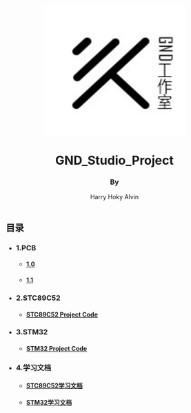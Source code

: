 <div align="center">
    <img src='./pic/GND-logo.jpg' height="300" width="330"/>
    <h1>
        GND_Studio_Project
    </h1>
    <h4>
        <h3>By</h3> Harry   Hoky   Alvin
    </h4>
</div>
&#160;

<h2>目录</h2>


<ul>
    <li><h3>1.PCB</h3></li>
<ul>
    <h4>
    <a href="./%E7%94%B5%E8%B7%AF%E5%9B%BE/GND_Studio%201.0/%E5%9C%B0%E7%BA%BF%E5%B7%A5%E4%BD%9C%E5%AE%A4-%E7%94%B5%E8%B7%AF%E6%9D%BF%20.pdf" &#160;&#160;><li>1.0</li></a>
    </h4>

<h4>
 <a href="./%E7%94%B5%E8%B7%AF%E5%9B%BE/GND_Studio%201.1/GND_Studio.pdf"&#160;&#160;><li>1.1</li></a>  
</h4>
</ul>
</ul>


    


<ul>
<li><h3>2.STC89C52</h3></li>
<ul>
<h4>
<a href="./STC89C52/"><li>STC89C52 Project Code</li> </a>
</h4>
</ul>
</ul>

<ul>
<li><h3>3.STM32</h3></li>
<ul>
<h4>
<a href="./STM32/"><li>STM32 Project Code</li> </a>
</h4>
</ul>
</ul>

<ul>
<li><h3>4.学习文档</h3></li>
<ul>
<h4>
<a href="./%E5%AD%A6%E4%B9%A0%E6%96%87%E6%A1%A3/stc89c52%E5%AD%A6%E4%B9%A0%E6%96%87%E6%A1%A3"><li>STC89C52学习文档</li> </a>
</h4>
<h4>
<a href="./%E5%AD%A6%E4%B9%A0%E6%96%87%E6%A1%A3/stm32%E5%AD%A6%E4%B9%A0%E6%96%87%E6%A1%A3"><li>STM32学习文档</li> </a>
</h4>
</ul>
</ul>



